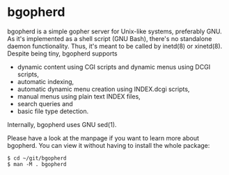 bgopherd
========

bgopherd is a simple gopher server for Unix-like systems, preferably
GNU. As it's implemented as a shell script (GNU Bash), there's no
standalone daemon functionality. Thus, it's meant to be called by
inetd(8) or xinetd(8). Despite being tiny, bgopherd supports

* dynamic content using CGI scripts and dynamic menus using DCGI scripts,
* automatic indexing,
* automatic dynamic menu creation using INDEX.dcgi scripts,
* manual menus using plain text INDEX files,
* search queries and
* basic file type detection.

Internally, bgopherd uses GNU sed(1).

Please have a look at the manpage if you want to learn more about
bgopherd. You can view it without having to install the whole package:

	$ cd ~/git/bgopherd
	$ man -M . bgopherd
